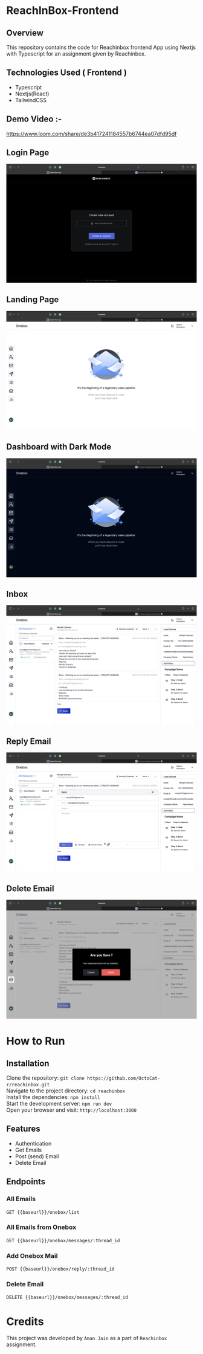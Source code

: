 # ReachInBox-Frontend

## Overview
This repository contains the code for Reachinbox frontend  App using Nextjs with Typescript for an assignment given by Reachinbox.

## Technologies Used ( Frontend )
  - Typescript
  - Nextjs(React)
  - TailwindCSS



## Demo Video :- 
https://www.loom.com/share/de3b417241184557b6744ea07dfd95df
## Login Page

![Screenshot (344)](https://github.com/OctoCat-r/reachinbox/blob/main/public/home.png)

## Landing Page

![Screenshot (346)](https://github.com/OctoCat-r/reachinbox/blob/main/public/dash.png)

## Dashboard with Dark Mode
 
![Screenshot 2024-04-02 213745](https://github.com/OctoCat-r/reachinbox/blob/main/public/dark-dash.png)

## Inbox

![Screenshot (355)](https://github.com/OctoCat-r/reachinbox/blob/main/public/inbox.png)

## Reply Email 

![Screenshot (356)](https://github.com/OctoCat-r/reachinbox/blob/main/public/reply.png)

## Delete Email 

![Screenshot (356)](https://github.com/OctoCat-r/reachinbox/blob/main/public/delete.png)



 # How to Run <br/>
 
   <h2>Installation</h2>
   
   Clone the repository:   ``` git clone https://github.com/OctoCat-r/reachinbox.git  ``` <br/>
   Navigate to the project directory:   ``` cd reachinbox ``` <br/>
   Install the dependencies:   ``` npm install ``` <br/>
   Start the development server:   ``` npm run dev ``` <br/>
   Open your browser and visit:   ``` http://localhost:3000 ``` <br/>
   

   ## Features 
   
  - Authentication
  - Get Emails
  - Post (send) Email
  - Delete Email


   <h2>Endpoints</h2>
   <h3>All Emails</h3>
   <pre><code>GET {{baseurl}}/onebox/list </code></pre>

   <h3>All Emails from Onebox</h3>
   <pre><code>GET {{baseurl}}/onebox/messages/:thread_id </code></pre>

   <h3>Add Onebox Mail</h3>
   <pre><code>POST {{baseurl}}/onebox/reply/:thread_id </code></pre>

   <h3>Delete Email</h3>
   <pre><code>DELETE {{baseurl}}/onebox/messages/:thread_id </code></pre>

 
   # Credits <br/>
   This project was developed by ```Aman Jain``` as a part of ```Reachinbox``` assignment.

   

